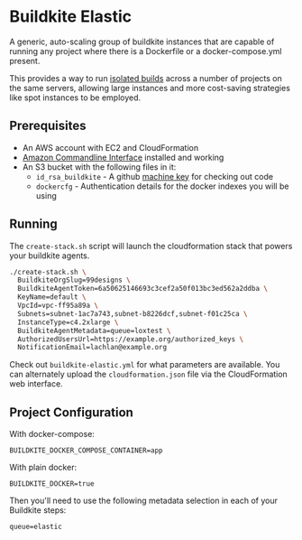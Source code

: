 Buildkite Elastic
=================

A generic, auto-scaling group of buildkite instances that are capable of running any project where there is a Dockerfile or a docker-compose.yml present.

This provides a way to run [isolated builds](https://buildkite.com/docs/guides/docker-containerized-builds) across a number of projects on the same servers, allowing large instances and more cost-saving strategies like spot instances to be employed.

Prerequisites
-------------

  * An AWS account with EC2 and CloudFormation
  * [Amazon Commandline Interface](http://aws.amazon.com/cli/) installed and working
  * An S3 bucket with the following files in it:
    * `id_rsa_buildkite` - A github [machine key](https://developer.github.com/guides/managing-deploy-keys/#machine-users) for checking out code
    * `dockercfg` - Authentication details for the docker indexes you will be using

Running
--------

The `create-stack.sh` script will launch the cloudformation stack that powers your buildkite agents.

```bash
./create-stack.sh \
  BuildkiteOrgSlug=99designs \
  BuildkiteAgentToken=6a50625146693c3cef2a50f013bc3ed562a2ddba \
  KeyName=default \
  VpcId=vpc-ff95a89a \
  Subnets=subnet-1ac7a743,subnet-b8226dcf,subnet-f01c25ca \
  InstanceType=c4.2xlarge \
  BuildkiteAgentMetadata=queue=loxtest \
  AuthorizedUsersUrl=https://example.org/authorized_keys \
  NotificationEmail=lachlan@example.org
```

Check out `buildkite-elastic.yml` for what parameters are available. You can alternately upload the `cloudformation.json` file via the CloudFormation web interface.

Project Configuration
---------------------

With docker-compose:

```
BUILDKITE_DOCKER_COMPOSE_CONTAINER=app
```

With plain docker:

```
BUILDKITE_DOCKER=true
```

Then you'll need to use the following metadata selection in each of your Buildkite steps:

```
queue=elastic
```